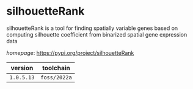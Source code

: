 # silhouetteRank

silhouetteRank is a tool for finding spatially variable genes based on computing silhouette  coefficient from binarized spatial gene expression data

*homepage*: <https://pypi.org/project/silhouetteRank>

version | toolchain
--------|----------
``1.0.5.13`` | ``foss/2022a``
